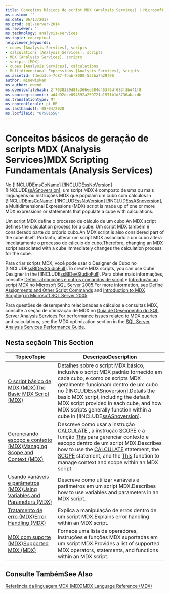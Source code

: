 ```yaml
---
title: Conceitos básicos de script MDX (Analysis Services) | Microsoft Docs
ms.custom: ''
ms.date: 06/13/2017
ms.prod: sql-server-2014
ms.reviewer: ''
ms.technology: analysis-services
ms.topic: conceptual
helpviewer_keywords:
- cubes [Analysis Services], scripts
- calculations [Analysis Services], scripts
- MDX [Analysis Services], scripts
- scripts [MDX]
- cubes [Analysis Services], calculations
- Multidimensional Expressions [Analysis Services], scripts
ms.assetid: fdecb3ce-7c87-4bab-8000-532ba7a29f96
author: minewiskan
ms.author: owend
ms.openlocfilehash: 2f7638339d8fc366ee384d453f6df683f3bd41f8
ms.sourcegitcommit: ad4d92dce894592a259721a1571b1d8736abacdb
ms.translationtype: MT
ms.contentlocale: pt-BR
ms.lasthandoff: 08/04/2020
ms.locfileid: "87581558"
---
```

# <a name="mdx-scripting-fundamentals-analysis-services"></a><span data-ttu-id="85260-102">Conceitos básicos de geração de scripts MDX (Analysis Services)</span><span class="sxs-lookup"><span data-stu-id="85260-102">MDX Scripting Fundamentals (Analysis Services)</span></span>
  <span data-ttu-id="85260-103">No [!INCLUDE[msCoName](../../../includes/msconame-md.md)] [!INCLUDE[ssNoVersion](../../../includes/ssnoversion-md.md)] [!INCLUDE[ssASnoversion](../../../includes/ssasnoversion-md.md)], um script MDX é composto de uma ou mais linguagens ou instruções MDX que populam um cubo com cálculos.</span><span class="sxs-lookup"><span data-stu-id="85260-103">In [!INCLUDE[msCoName](../../../includes/msconame-md.md)] [!INCLUDE[ssNoVersion](../../../includes/ssnoversion-md.md)] [!INCLUDE[ssASnoversion](../../../includes/ssasnoversion-md.md)], a Multidimensional Expressions (MDX) script is made up of one or more MDX expressions or statements that populate a cube with calculations.</span></span>  
  
 <span data-ttu-id="85260-104">Um script MDX define o processo de cálculo de um cubo.</span><span class="sxs-lookup"><span data-stu-id="85260-104">An MDX script defines the calculation process for a cube.</span></span> <span data-ttu-id="85260-105">Um script MDX também é considerado parte do próprio cubo.</span><span class="sxs-lookup"><span data-stu-id="85260-105">An MDX script is also considered part of the cube itself.</span></span> <span data-ttu-id="85260-106">Portanto, alterar um script MDX associado a um cubo altera imediatamente o processo de cálculo do cubo.</span><span class="sxs-lookup"><span data-stu-id="85260-106">Therefore, changing an MDX script associated with a cube immediately changes the calculation process for the cube.</span></span>  
  
 <span data-ttu-id="85260-107">Para criar scripts MDX, você pode usar o Designer de Cubo no [!INCLUDE[ssBIDevStudioFull](../../../includes/ssbidevstudiofull-md.md)].</span><span class="sxs-lookup"><span data-stu-id="85260-107">To create MDX scripts, you can use Cube Designer in the [!INCLUDE[ssBIDevStudioFull](../../../includes/ssbidevstudiofull-md.md)].</span></span> <span data-ttu-id="85260-108">Para obter mais informações, consulte [Definir atribuições e outros comandos de script](../define-assignments-and-other-script-commands.md) e [Introdução ao script MDX no Microsoft SQL Server 2005](https://go.microsoft.com/fwlink/?LinkId=81892).</span><span class="sxs-lookup"><span data-stu-id="85260-108">For more information, see [Define Assignments and Other Script Commands](../define-assignments-and-other-script-commands.md) and [Introduction to MDX Scripting in Microsoft SQL Server 2005](https://go.microsoft.com/fwlink/?LinkId=81892).</span></span>  
  
 <span data-ttu-id="85260-109">Para questões de desempenho relacionadas a cálculos e consultas MDX, consulte a seção de otimização de MDX no [Guia de Desempenho do SQL Server Analysis Services](https://go.microsoft.com/fwlink/p/?LinkId=399050).</span><span class="sxs-lookup"><span data-stu-id="85260-109">For performance issues related to MDX queries and calculations, see the MDX optimization section in the [SQL Server Analysis Services Performance Guide](https://go.microsoft.com/fwlink/p/?LinkId=399050).</span></span>  
  
## <a name="in-this-section"></a><span data-ttu-id="85260-110">Nesta seção</span><span class="sxs-lookup"><span data-stu-id="85260-110">In This Section</span></span>  
  
|<span data-ttu-id="85260-111">Tópico</span><span class="sxs-lookup"><span data-stu-id="85260-111">Topic</span></span>|<span data-ttu-id="85260-112">Descrição</span><span class="sxs-lookup"><span data-stu-id="85260-112">Description</span></span>|  
|-----------|-----------------|  
|[<span data-ttu-id="85260-113">O script básico de MDX &#40;MDX&#41;</span><span class="sxs-lookup"><span data-stu-id="85260-113">The Basic MDX Script &#40;MDX&#41;</span></span>](the-basic-mdx-script-mdx.md)|<span data-ttu-id="85260-114">Detalhes sobre o script MDX básico, inclusive o script MDX padrão fornecido em cada cubo, e como os scripts MDX geralmente funcionam dentro de um cubo no [!INCLUDE[ssASnoversion](../../../includes/ssasnoversion-md.md)].</span><span class="sxs-lookup"><span data-stu-id="85260-114">Details the basic MDX script, including the default MDX script provided in each cube, and how MDX scripts generally function within a cube in [!INCLUDE[ssASnoversion](../../../includes/ssasnoversion-md.md)].</span></span>|  
|[<span data-ttu-id="85260-115">Gerenciando escopo e contexto &#40;MDX&#41;</span><span class="sxs-lookup"><span data-stu-id="85260-115">Managing Scope and Context &#40;MDX&#41;</span></span>](managing-scope-and-context-mdx.md)|<span data-ttu-id="85260-116">Descreve como usar a instrução [CALCULATE](/sql/mdx/mdx-scripting-calculate) , a instrução [SCOPE](/sql/mdx/mdx-scripting-scope) e a função [This](/sql/mdx/this-mdx) para gerenciar contexto e escopo dentro de um script MDX.</span><span class="sxs-lookup"><span data-stu-id="85260-116">Describes how to use the [CALCULATE](/sql/mdx/mdx-scripting-calculate) statement, the [SCOPE](/sql/mdx/mdx-scripting-scope) statement, and the [This](/sql/mdx/this-mdx) function to manage context and scope within an MDX script.</span></span>|  
|[<span data-ttu-id="85260-117">Usando variáveis e parâmetros &#40;MDX&#41;</span><span class="sxs-lookup"><span data-stu-id="85260-117">Using Variables and Parameters &#40;MDX&#41;</span></span>](using-variables-and-parameters-mdx.md)|<span data-ttu-id="85260-118">Descreve como utilizar variáveis e parâmetros em um script MDX.</span><span class="sxs-lookup"><span data-stu-id="85260-118">Describes how to use variables and parameters in an MDX script.</span></span>|  
|[<span data-ttu-id="85260-119">Tratamento de erro &#40;MDX&#41;</span><span class="sxs-lookup"><span data-stu-id="85260-119">Error Handling &#40;MDX&#41;</span></span>](error-handling-mdx.md)|<span data-ttu-id="85260-120">Explica a manipulação de erros dentro de um script MDX.</span><span class="sxs-lookup"><span data-stu-id="85260-120">Explains error handling within an MDX script.</span></span>|  
|[<span data-ttu-id="85260-121">MDX com suporte &#40;MDX&#41;</span><span class="sxs-lookup"><span data-stu-id="85260-121">Supported MDX &#40;MDX&#41;</span></span>](supported-mdx-mdx.md)|<span data-ttu-id="85260-122">Fornece uma lista de operadores, instruções e funções MDX suportadas em um script MDX.</span><span class="sxs-lookup"><span data-stu-id="85260-122">Provides a list of supported MDX operators, statements, and functions within an MDX script.</span></span>|  
  
## <a name="see-also"></a><span data-ttu-id="85260-123">Consulte Também</span><span class="sxs-lookup"><span data-stu-id="85260-123">See Also</span></span>  
 [<span data-ttu-id="85260-124">Referência da linguagem MDX &#40;MDX&#41;</span><span class="sxs-lookup"><span data-stu-id="85260-124">MDX Language Reference &#40;MDX&#41;</span></span>](/sql/mdx/mdx-language-reference-mdx)  
  
  
